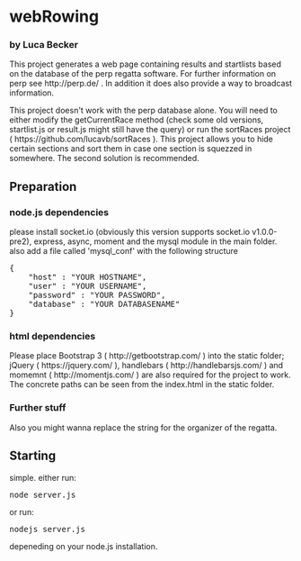 # webRowing 
### by Luca Becker


<p>This project generates a web page containing results and startlists based on the database of the perp regatta software. For further information on perp see http://perp.de/ . In addition it does also provide a way to broadcast information.</p>
<p>This project doesn't work with the perp database alone. You will need to either modify the getCurrentRace method (check some old versions, startlist.js or result.js might still have the query) or run the sortRaces project ( https://github.com/lucavb/sortRaces ). This project allows you to hide certain sections and sort them in case one section is squezzed in somewhere. The second solution is recommended.</p>


## Preparation

### node.js dependencies

please install socket.io (obviously this version supports socket.io v1.0.0-pre2), express, async, moment and the mysql module in the main folder.
also add a file called 'mysql_conf' with the following structure
<pre>
{
	"host" : "YOUR HOSTNAME",
	"user" : "YOUR USERNAME",
	"password" : "YOUR PASSWORD",
	"database" : "YOUR DATABASENAME"
}
</pre>

### html dependencies

<p>Please place Bootstrap 3 ( http://getbootstrap.com/ ) into the static folder; jQuery ( https://jquery.com/ ), handlebars ( http://handlebarsjs.com/ ) and momemnt ( http://momentjs.com/ ) are also required for the project to work.
The concrete paths can be seen from the index.html in the static folder.</p>

### Further stuff

<p>Also you might wanna replace the string for the organizer of the regatta.</p>

## Starting

simple. either run:
<pre>
node server.js
</pre>
or run:
<pre>
nodejs server.js
</pre>
depeneding on your node.js installation.
